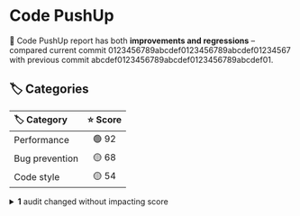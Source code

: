 # Code PushUp

🤨 Code PushUp report has both **improvements and regressions** – compared current commit 0123456789abcdef0123456789abcdef01234567 with previous commit abcdef0123456789abcdef0123456789abcdef01.

## 🏷️ Categories

| 🏷️ Category   | ⭐ Score |
| :------------- | :-----: |
| Performance    |  🟢 92  |
| Bug prevention |  🟡 68  |
| Code style     |  🟡 54  |

<details>
<summary><strong>1</strong> audit changed without impacting score</summary>

## 🗃️ Groups

All of 2 groups are unchanged.

## 🛡️ Audits

| 🔌 Plugin                                                          | 🛡️ Audit                                                                        | 📏 Previous value |  📏 Current value  |                                    🔄 Value change                                    |
| :----------------------------------------------------------------- | :------------------------------------------------------------------------------- | :---------------: | :----------------: | :-----------------------------------------------------------------------------------: |
| [ESLint](https://www.npmjs.com/package/@code-pushup/eslint-plugin) | [Disallow unused variables](https://eslint.org/docs/latest/rules/no-unused-vars) |  🟥 12 warnings   | 🟥 **10 warnings** | ![↓ −16.7 %](https://img.shields.io/badge/%E2%86%93%20%E2%88%9216.7%E2%80%89%25-gray) |

53 other audits are unchanged.

</details>
